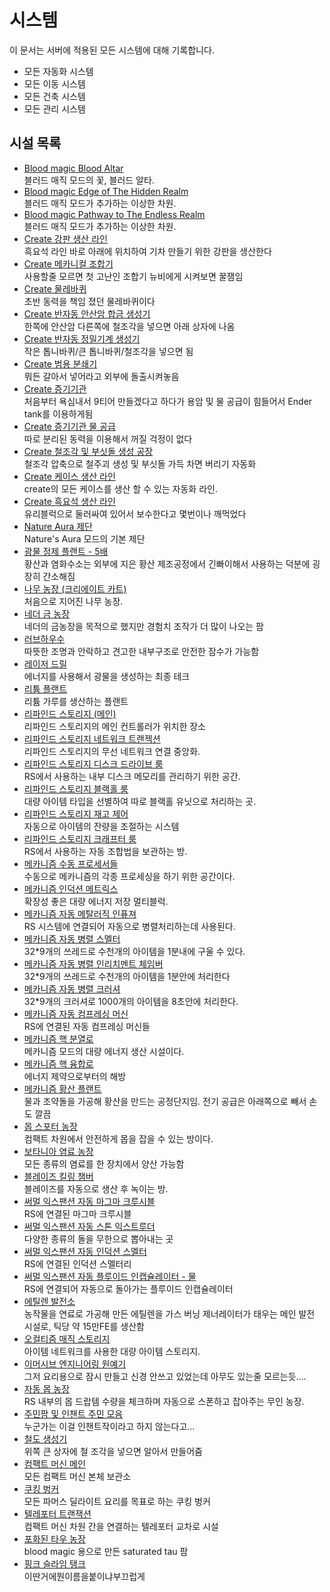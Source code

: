 # 시스템

이 문서는 서버에 적용된 모든 시스템에 대해 기록합니다.

- 모든 자동화 시스템
- 모든 이동 시스템
- 모든 건축 시스템
- 모든 관리 시스템

## 시설 목록

<!-- systems_list_dest_open -->
- [ Blood magic Blood Altar](bl_blood_alter.md)  
블러드 매직 모드의 꽃, 블러드 알타.
- [ Blood magic Edge of The Hidden Realm](bl_edge_of_the_hidden_realm.md)  
블러드 매직 모드가 추가하는 이상한 차원.
- [ Blood magic Pathway to The Endless Realm](bl_pathway_to_the_endless_realm.md)  
블러드 매직 모드가 추가하는 이상한 차원.
- [ Create 강판 생산 라인](create_plate_line.md)  
흑요석 라인 바로 아래에 위치하여 기차 만들기 위한 강판을 생산한다
- [ Create 메카니컬 조합기](create_mechanical_crafter.md)  
사용할줄 모르면 첫 고난인 조합기 뉴비에게 시켜보면 꿀잼임
- [ Create 물레바퀴](create_waterwheel.md)  
초반 동력을 책임 졌던 물레바퀴이다
- [ Create 반자동 안산암 합금 생성기](create_semiauto_andesite_alloy_maker.md)  
한쪽에 안산암 다른쪽에 철조각을 넣으면 아래 상자에 나옴
- [ Create 반자동 정밀기계 생성기](create_semiauto_refinedmachine_generator.md)  
작은 톱니바퀴/큰 톱니바퀴/철조각을 넣으면 됨
- [ Create 범용 분쇄기](create_universial_crusher.md)  
뭐든 갈아서 넣어라고 외부에 돌출시켜놓음
- [ Create 증기기관](create_steam_engine.md)  
처음부터 욕심내서 9티어 만들겠다고 하다가 용암 및 물 공급이 힘들어서 Ender tank를 이용하게됨
- [ Create 증기기관 물 공급](create_water_supply.md)  
따로 분리된 동력을 이용해서 꺼질 걱정이 없다
- [ Create 철조각 및 부싯돌 생성 공장](create_iron_flint_steal_factory.md)  
철조각 압축으로 철주괴 생성 및 부싯돌 가득 차면 버리기 자동화
- [ Create 케이스 생산 라인](create_case_line.md)  
create의 모든 케이스를 생산 할 수 있는 자동화 라인.
- [ Create 흑요석 생산 라인](create_obsidian_line.md)  
유리블럭으로 둘러싸여 있어서 보수한다고 몇번이나 깨먹었다
- [ Nature Aura 제단](na_altar.md)  
Nature's Aura 모드의 기본 제단
- [ 광물 정제 플랜트 - 5배](mk_ore_processing_plant_5x.md)  
황산과 염화수소는 외부에 지은 황산 제조공정에서 긴빠이해서 사용하는 덕분에 굉장히 간소해짐
- [ 나무 농장 (크리에이트 카트)](tree_farm_create_cart.md)  
처음으로 지어진 나무 농장.  
- [ 네더 금 농장](nether_gold_farm.md)  
네더의 금농장을 목적으로 했지만 경험치 조작가 더 많이 나오는 팜  
- [ 러브하우수 ](love_house.md)  
따뜻한 조명과 안락하고 견고한 내부구조로 안전한 잠수가 가능함
- [ 레이저 드릴](laser_drill.md)  
에너지를 사용해서 광물을 생성하는 최종 테크
- [ 리튬 플랜트](mk_lithum_plant.md)  
리튬 가루를 생산하는 플랜트
- [ 리파인드 스토리지 (메인)](rs_main.md)  
리파인드 스토리지의 메인 컨트롤러가 위치한 장소
- [ 리파인드 스토리지 네트워크 트랜젝션](rs_network_tranjection.md)  
리파인드 스토리지의 무선 네트워크 연결 중앙화.
- [ 리파인드 스토리지 디스크 드라이브 룸](rs_disk_drives.md)  
RS에서 사용하는 내부 디스크 메모리를 관리하기 위한 공간.
- [ 리파인드 스토리지 블랙홀 룸](rs_black_hole.md)  
대량 아이템 타입을 선별하여 따로 블랙홀 유닛으로 처리하는 곳.
- [ 리파인드 스토리지 재고 제어](rs_stock_control.md)  
자동으로 아이템의 잔량을 조절하는 시스템
- [ 리파인드 스토리지 크래프터 룸](rs_crafters.md)  
RS에서 사용하는 자동 조합법을 보관하는 방.
- [ 메카니즘 수동 프로세서들](mk_manual_processors.md)  
수동으로 메카니즘의 각종 프로세싱을 하기 위한 공간이다.
- [ 메카니즘 인덕션 메트릭스](mk_induction_matrix.md)  
확장성 좋은 대량 에너지 저장 멀티블럭.
- [ 메카니즘 자동 메탈러직 인퓨져](mk_auto_metallurgic_infuser.md)  
RS 시스템에 연결되어 자동으로 병렬처리하는데 사용된다.
- [ 메카니즘 자동 병렬 스멜터](mk_auto_smeltery.md)  
32*9개의 쓰레드로 수천개의 아이템을 1분내에 구울 수 있다.
- [ 메카니즘 자동 병렬 인리치멘트 체임버](mk_auto_enrichment_chamber.md)  
32*9개의 쓰레드로 수천개의 아이템을 1분안에 처리한다
- [ 메카니즘 자동 병렬 크러셔](mk_auto_crushers.md)  
32*9개의 크러셔로 1000개의 아이템을 8초안에 처리한다.
- [ 메카니즘 자동 컴프레싱 머신](mk_auto_compressing.md)  
RS에 연결된 자동 컴프레싱 머신들
- [ 메카니즘 핵 분열로](mk_fission_reactor.md)  
메카니즘 모드의 대량 에너지 생산 시설이다.
- [ 메카니즘 핵 융합로](mk_fusion_reactor.md)  
에너지 제약으로부터의 해방
- [ 메카니즘 황산 플랜트](mk_sulfer_plant.md)  
물과 조약돌을 가공해 황산을 만드는 공정단지임. 전기 공급은 아래쪽으로 빼서 손도 깔끔
- [ 몹 스포터 농장](mobspawner_farm.md)  
컴팩트 차원에서 안전하게 몹을 잡을 수 있는 방이다.
- [ 보타니아 염료 농장](botania_dye_farm.md)  
모든 종류의 염료를 한 장치에서 양산 가능함
- [ 블레이즈 킬링 챔버](blaze_killing_chamber.md)  
블레이즈를 자동으로 생산 후 녹이는 방.
- [ 써멀 익스팬션 자동 마그마 크루시블](te_auto_magma_crucible.md)  
RS에 연결된 마그마 크루시블
- [ 써멀 익스팬션 자동 스톤 익스트루더](te_stone_extruder.md)  
다양한 종류의 돌을 무한으로 뽑아내는 곳
- [ 써멀 익스팬션 자동 인덕션 스멜터](te_auto_induction_smelter.md)  
RS에 연결된 인덕션 스멜터리
- [ 써멀 익스팬션 자동 플루이드 인캡슐레이터 - 물](te_auto_fluid_encapsulator_water.md)  
RS에 연결되어 자동으로 돌아가는 플루이드 인캡슐레이터
- [ 에틸렌 발전소](mk_ethylene_generator.md)  
농작물을 연료로 가공해 만든 에틸렌을 가스 버닝 제너레이터가 태우는 메인 발전 시설로, 틱당 약 15만FE를 생산함
- [ 오컬티즘 매직 스토리지](occultism_magic_storage.md)  
아이템 네트워크를 사용한 대량 아이템 스토리지.
- [ 이머시브 엔지니어링 원예기](ie_garden_clothe.md)  
그저 요리용으로 잠시 만들고 신경 안쓰고 있었는데 아무도 있는줄 모르는듯....
- [ 자동 몹 농장](auto_mob_farm.md)  
RS 내부의 몹 드랍템 수량을 체크하며 자동으로 스폰하고 잡아주는 무인 농장.
- [ 주민팜 및 인챈트 주민 모음](viliager_farm.md)  
누군가는 이걸 인챈트작이라고 하지 않는다고...
- [ 철도 생성기](rail_generator.md)  
위쪽 큰 상자에 철 조각을 넣으면 알아서 만들어줌
- [ 컴팩트 머신 메인](cm_compactmachine_main.md)  
모든 컴팩트 머신 본체 보관소
- [ 쿠킹 벙커](cooking_bunker.md)  
모든 파머스 딜라이트 요리를 목표로 하는 쿠킹 벙커
- [ 텔레포터 트랜잭션](teleporter_hub.md)  
컴팩트 머신 차원 간을 연결하는 텔레포터 교차로 시설
- [ 포화된 타우 농장](saturated_tau_farm.md)  
blood magic 용으로 만든 saturated tau 팜
- [ 핑크 슬라임 탱크](pink_slime_tank.md)  
이딴거에뭔이름을붙이냐부끄럽게
<!-- systems_list_dest_close -->
